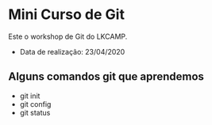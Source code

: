 # Mini Curso de Git

Este o workshop de Git do LKCAMP.

* Data de realização: 23/04/2020

## Alguns comandos git que aprendemos

* git init
* git config
* git status
